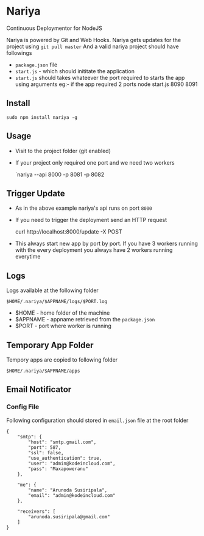 Nariya
======
Continuous Deploymentor for NodeJS

Nariya is powered by Git and Web Hooks. Nariya gets updates for the project using `git pull master`
And a valid nariya project should have followings

* `package.json` file
* `start.js` - which should inititate the application
* `start.js` should takes whateever the port required to starts the app using arguments
   eg:- if the app required 2 ports
		node start.js 8090 8091

Install
-------

	sudo npm install nariya -g

Usage
-----

* Visit to the project folder (git enabled)
* If your project only required one port and we need two workers

	`nariya --api 8000 -p 8081 -p 8082

Trigger Update
--------------

* As in the above example nariya's api runs on port `8000`
* If you need to trigger the deployment send an HTTP request

	curl http://localhost:8000/update -X POST
* This always start new app by port by port. If you have 3 workers running with the every deployment you always have 2 workers running everytime

Logs
----

Logs available at the following folder

	$HOME/.nariya/$APPNAME/logs/$PORT.log

* $HOME - home folder of the machine
* $APPNAME - appname retrieved from the `package.json`
* $PORT - port where worker is running

Temporary App Folder
--------------------

Tempory apps are copied to following folder

	$HOME/.nariya/$APPNAME/apps

Email Notificator
-----------------

### Config File

Following configuration should stored in `email.json` file at the root folder

	{
		"smtp": {
			"host": "smtp.gmail.com",
			"port": 587,
			"ssl": false,
			"use_authentication": true,
			"user": "admin@kodeincloud.com",
			"pass": "Maxapoweranu"
		},

		"me": {
			"name": "Arunoda Susiripala",
			"email": "admin@kodeincloud.com"
		},

		"receivers": [
			"arunoda.susiripala@gmail.com"
		]
	}



